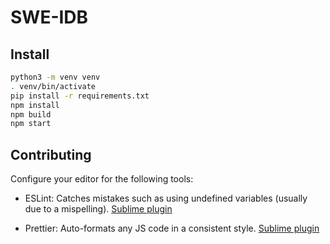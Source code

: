 # SWE-IDB

## Install
```bash
python3 -m venv venv
. venv/bin/activate
pip install -r requirements.txt
npm install
npm build
npm start
```

## Contributing

Configure your editor for the following tools:

* ESLint: Catches mistakes such as using undefined variables (usually due to a mispelling). [Sublime plugin](https://github.com/roadhump/SublimeLinter-eslint)

* Prettier: Auto-formats any JS code in a consistent style. [Sublime plugin](https://github.com/jonlabelle/SublimeJsPrettier)